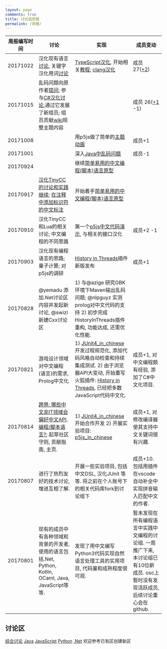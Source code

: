 ```yaml
---
layout: page
comments: true
title: 讨论组周报
permalink: /周报/
---
```


周报编写时间 | 讨论 | 实现 | 成员变动
------------ | ------------- | ------------- | -------------
20171022 | 汉化现有语言[讨论](https://github.com/program-in-chinese/overview/issues/25#issuecomment-337445958), 关键字汉化用词[讨论](https://github.com/program-in-chinese/overview/issues/40) | [TypeScript汉化](https://github.com/program-in-chinese/CTS), 开始相关[教程](https://github.com/program-in-chinese/CTS_in_hours); [clang汉化](https://github.com/program-in-chinese/overview/issues/40) | 成员 27([+2](https://github.com/program-in-chinese/overview/issues/2#issuecomment-336962229)) |
20171015 | 乱码问题向原作者[提问](https://github.com/checkstyle/checkstyle/commit/702a1a957607881e72bb94b3104c2603ef10891f#commitcomment-24897023); 参与[C#汉化讨论](https://github.com/dotnet/csharplang/issues/993),通过它发展了新组员; 组员贡献[wiki](https://github.com/program-in-chinese/overview/wiki)规整主题内容 | | 成员 26([+1](https://github.com/program-in-chinese/overview/issues/2#issuecomment-336612923) -1) |
20171008 | | 用p5js做了简单的[主题动画](https://github.com/program-in-chinese/overview/issues/20#issuecomment-335245582) | 成员+1 |
20171001 | | 深入[Java中乱码问题](https://github.com/program-in-chinese/junit4_in_chinese/pull/12#issuecomment-333349920) | 成员-1 |
20170924 | | 继续[简单易用的中文编程(脚本)语言原型](https://github.com/program-in-chinese/overview/issues/33#issuecomment-331752774) | |
20170917 | [汉化TinyCC的讨论和实践继续](https://github.com/program-in-chinese/overview/issues/28#issuecomment-328427766); [在注释中添加标识符的中文标注](https://github.com/program-in-chinese/overview/issues/32) | 开始着手[简单易用的中文编程(脚本)语言原型](https://github.com/program-in-chinese/overview/issues/33) | |
20170910 | 汉化TinyCC和Lua的相关讨论; 中文编程的不同思路 | 第一个[p5js中文代码演示](https://my.oschina.net/u/750760/tweet/15262605), 与相关的接口汉化 | 成员+2 -1 |
20170903 |  汉化现有编程语言的思路; 量子计算; 对p5js的调研 | [History in Threads](https://addons.mozilla.org/en-US/firefox/addon/history-in-threads/)插件新版发布 | 成员+1 |
20170828 | @yemadu 添加.Net讨论区内容并发起新讨论, @swizl 新建Cxx讨论区 | 1) 与@azige 研究GBK环境下Maven输出乱码问题; @nlpguyz 实测prolog对中文代码的支持 2) 初步完成HistoryInThreads插件重构, 功能达成, 还需优化性能. | |
20170821 | 游戏设计领域对中文编程(语言)的需求, Prolog中文化 | 1) [JUnit4_in_chinese](https://github.com/program-in-chinese/junit4_in_chinese)开发过程规范化, 添加代码风格自动检查和持续集成测试. 2) 由于浏览器API大变动, 开始重写火狐插件: [History in Threads](https://github.com/program-in-chinese/HistoryInThreads_WebExtension), 已经把多数JavaScript代码中文化. | 成员+1, 对中文编程颇有经验, 添加了C#中文化项目. |
20170814 | [跨界: 哪些中文非IT领域会偏好中文API, 编程/脚本语言?](https://github.com/program-in-chinese/overview/issues/19); 起草社区守则, 贡献指南, 主页. | 1) [JUnit4_in_chinese](https://github.com/program-in-chinese/junit4_in_chinese)开始合作开发 2) 开展实验项目: [p5js_in_chinese](https://github.com/program-in-chinese/p5js_in_chinese) | 成员+1, 对修改编译器使其支持中文关键词很有兴趣. |
20170807 | 进行了热烈友好的技术讨论, 增进互相了解. | 开展一些实验项目, 包括中文DSL, 汉化JUnit 等等. 将之前在个人账号下的相关代码库fork到讨论组下 | 成员+10. 包括用插件在vscode自动补全中实现拼音输入匹配中文的作者. |
20170801 | 现有的成员中有各种领域和背景的开发者, 使用的语言包括.Net, Python, Kotlin, OCaml, Java, JavaScript等等. | 发现了用中文编写Python3代码实现自然语言处理工具的实用项目, 代码量和成熟程度很可观. | 暂未发现在所有编程语言中实践中文编程的讨论组. 一周推广下来, 本讨论组已有10位新成员. osc上暂时没有发现活跃成员, 后续讨论重心会在github. | 

## 讨论区
[综合讨论](https://github.com/program-in-chinese/overview/issues) [Java](https://github.com/program-in-chinese/Java) [JavaScript](https://github.com/program-in-chinese/JavaScript) [Python](https://github.com/program-in-chinese/Python) [.Net](https://github.com/program-in-chinese/.Net) 欢迎参考已有区创建新区
